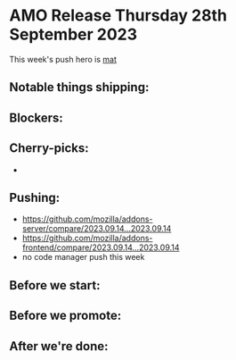 # AMO Release Thursday 28th September 2023

This week's push hero is [mat](https://github.com/diox)

## Notable things shipping:

## Blockers:

## Cherry-picks:
- 
## Pushing:

- https://github.com/mozilla/addons-server/compare/2023.09.14...2023.09.14
- https://github.com/mozilla/addons-frontend/compare/2023.09.14...2023.09.14
- no code manager push this week

## Before we start:

## Before we promote:

## After we're done:
